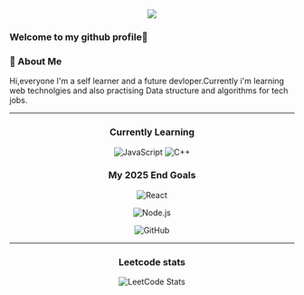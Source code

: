 <div align="center">
  <img src="https://capsule-render.vercel.app/api?type=waving&color=gradient&customColorList=6,11,20&height=180&section=header&text=Hey%20There!%20I'm%20Shivam&fontSize=42&fontColor=fff&animation=twinkling&fontAlignY=32" />
</div>

### Welcome to my github profile👋

### 🙌 About Me
Hi,everyone I'm a self learner and a future devloper.Currently i'm learning web technolgies and also practising Data structure and algorithms for tech jobs.

---

<div align="center">


### Currently Learning

![JavaScript](https://img.shields.io/badge/JavaScript-%23323330.svg?style=for-the-badge&logo=javascript&logoColor=%23F7DF1E)
![C++](https://img.shields.io/badge/C++-%2300599C.svg?style=for-the-badge&logo=c%2B%2B&logoColor=white)


###  My 2025 End Goals



![React](https://img.shields.io/badge/React-%2320232a.svg?style=for-the-badge&logo=react&logoColor=%2361DAFB)  

![Node.js](https://img.shields.io/badge/Node.js-43853D.svg?style=for-the-badge&logo=node.js&logoColor=white)  

![GitHub](https://img.shields.io/badge/GitHub-%23121011.svg?style=for-the-badge&logo=github&logoColor=white)  

</div>

-----
<div align="center">
  
### Leetcode stats

![LeetCode Stats](https://leetcard.jacoblin.cool/sm20160168284?theme=forest&font=Cute%20Font&ext=heatmap)
</div>
